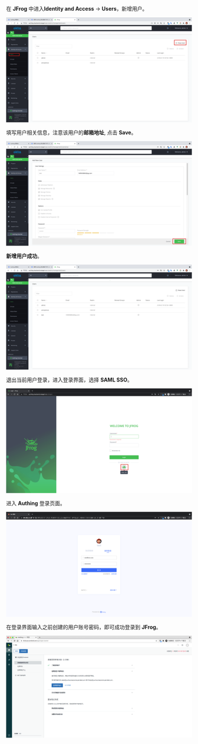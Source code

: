 <IntegrationDetailCard title="体验登录">

在 **JFrog** 中进入**Identity and Access** -> **Users**，新增用户。

<img src="../../images/integration/jfrog/2-4.png" class="md-img-padding" />

填写用户相关信息，注意该用户的**邮箱地址**, 点击 **Save**。

<img src="../../images/integration/jfrog/2-5.png" class="md-img-padding" />

**新增用户成功**。

<img src="../../images/integration/jfrog/2-6.png" class="md-img-padding" />

退出当前用户登录，进入登录界面，选择 **SAML SSO**。

<img src="../../images/integration/jfrog/3-1.png" class="md-img-padding" />

进入 **Authing** 登录页面。

<img src="../../images/integration/jfrog/3-3.png" class="md-img-padding" />

在登录界面输入之前创建的用户账号密码，即可成功登录到 **JFrog**。

<img src="../../images/integration/jfrog/3-5.png" class="md-img-padding" />

</IntegrationDetailCard>
